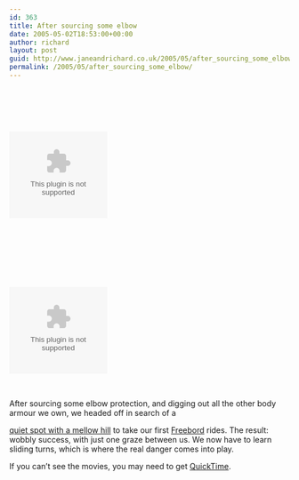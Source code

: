 ```yaml
---
id: 363
title: After sourcing some elbow
date: 2005-05-02T18:53:00+00:00
author: richard
layout: post
guid: http://www.janeandrichard.co.uk/2005/05/after_sourcing_some_elbow
permalink: /2005/05/after_sourcing_some_elbow/
---
```

<OBJECT CLASSID="clsid:02BF25D5-8C17-4B23-BC80-D3488ABDDC6B"  
WIDTH="176" HEIGHT="156"  
CODEBASE="http://www.apple.com/qtactivex/qtplugin.cab">
  <br /> 
  
  <PARAM name="SRC" VALUE="http://www.janeandrichard.co.uk/blog/img/2005/05/fb-jane01.3gp" />
  
  <br /> 
  
  <PARAM name="AUTOPLAY" VALUE="false" />
  
  <param NAME="type" VALUE="video/quicktime" />
  
  <PARAM name="CONTROLLER" VALUE="true" />
  
  <br /> 
  
  <EMBED SRC="http://www.janeandrichard.co.uk/blog/img/2005/05/fb-jane01.3gp" WIDTH="176" HEIGHT="156"  
AUTOPLAY="false" CONTROLLER="true" type="video/quicktime" PLUGINSPAGE="http://www.apple.com/quicktime/download/">
    <br />
  </EMBED>
  
  <br />
</OBJECT>


   


<OBJECT CLASSID="clsid:02BF25D5-8C17-4B23-BC80-D3488ABDDC6B"  
WIDTH="176" HEIGHT="156"  
CODEBASE="http://www.apple.com/qtactivex/qtplugin.cab">
  <br /> 
  
  <PARAM name="SRC" VALUE="http://www.janeandrichard.co.uk/blog/img/2005/05/fb-rich01.3gp" />
  
  <br /> 
  
  <PARAM name="AUTOPLAY" VALUE="false" />
  
  <param NAME="type" VALUE="video/quicktime" />
  
  <PARAM name="CONTROLLER" VALUE="true" />
  
  <br /> 
  
  <EMBED SRC="http://www.janeandrichard.co.uk/blog/img/2005/05/fb-rich01.3gp" WIDTH="176" HEIGHT="156"  
AUTOPLAY="false" CONTROLLER="true" type="video/quicktime" PLUGINSPAGE="http://www.apple.com/quicktime/download/">
    <br />
  </EMBED>
  
  <br />
</OBJECT>

After sourcing some elbow protection, and digging out all the other body armour we own, we headed off in search of a
  
[quiet spot with a mellow hill](http://maps.google.co.uk/maps?ll=50.835922,-.195449&spn=0.008072,0.012616&hl=en) to take our first [Freebord](http://www.freebord.com/html_site/about.htm) rides. The result: wobbly success, with just one graze between us. We now have to learn sliding turns, which is where the real danger comes into play.

If you can&#8217;t see the movies, you may need to get [QuickTime](http://www.apple.com/quicktime/download/).